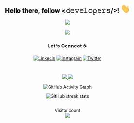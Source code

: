 <div align="center">
<h2> 𝐇𝐞𝐥𝐥𝐨 𝐭𝐡𝐞𝐫𝐞, 𝐟𝐞𝐥𝐥𝐨𝐰 <𝚍𝚎𝚟𝚎𝚕𝚘𝚙𝚎𝚛𝚜/>! <img src="https://github.com/ABSphreak/ABSphreak/blob/master/gifs/Hi.gif" width="30px"></h2>
</div>

<div align="center">

![](https://Deepanshu-Rohilla-visitor-badge.glitch.me/badge?page_id=Deepanshu-Rohilla.Deepanshu-Rohilla)

<img src="https://github-readme-stats.vercel.app/api?username=Deepanshu-Rohilla&&show_icons=true&title_color=ffffff&icon_color=bb2acf&text_color=daf7dc&bg_color=191919">

  ### Let's Connect :coffee:
<p align="center">
	<a href="https://www.linkedin.com/in/deepanshu-rohilla-418940188/"><img src="https://img.icons8.com/bubbles/50/000000/linkedin.png" alt="LinkedIn"/></a>
	<a href="https://www.instagram.com/deepanshu__rohilla/"><img src="https://img.icons8.com/bubbles/50/000000/instagram.png" alt="Instagram"/></a>
	<a href="https://twitter.com/Deepans36819800"><img src="https://img.icons8.com/bubbles/50/000000/twitter.png" alt="Twitter"/></a>
</p>
	
<br />

<!--
[![GitHub stats](https://github-readme-stats.vercel.app/api?username=amandewatnitrr&count_private=true&show_icons=true&theme=algolia&&include_all_commits=true)](https://github.com/amandewatnitrr/github-readme-stats-1)    [![Top Langs](https://github-readme-stats.vercel.app/api/top-langs/?username=amandewatnitrr&hide=html,css,javascript)](https://github.com/amandewatnitrr/github-readme-stats-1)-->
<p align="center">
  <a href="https://github.com/Deepanshu-Rohilla">
    <img height="180em" src="https://github-readme-stats.vercel.app/api?username=Deepanshu-Rohilla&count_private=true&show_icons=true&theme=algolia&&include_all_commits=true"/>
    <img height="180em" src="https://github-readme-stats-eight-theta.vercel.app/api/top-langs/?username=Deepanshu-Rohilla&count_private=true&hide=html,css,Makefile&layout=compact&langs_count=10&theme=algolia"/>
  </a>
</p>
	
![GitHub Activity Graph](https://activity-graph.herokuapp.com/graph?username=Deepanshu-Rohilla)  

![GitHub streak stats](https://github-readme-streak-stats.herokuapp.com/?user=Deepanshu-Rohilla) 

##
<p align="center"> 
  Visitor count<br>
  <img src="https://profile-counter.glitch.me/Deepanshu-Rohilla/count.svg" />
</p>
